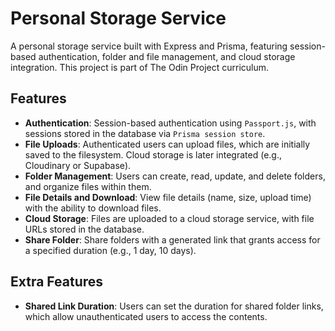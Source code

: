 # Personal Storage Service

A personal storage service built with Express and Prisma, featuring session-based authentication, folder and file management, and cloud storage integration. This project is part of The Odin Project curriculum. 

## Features

- **Authentication**: Session-based authentication using `Passport.js`, with sessions stored in the database via `Prisma session store`.
- **File Uploads**: Authenticated users can upload files, which are initially saved to the filesystem. Cloud storage is later integrated (e.g., Cloudinary or Supabase).
- **Folder Management**: Users can create, read, update, and delete folders, and organize files within them.
- **File Details and Download**: View file details (name, size, upload time) with the ability to download files.
- **Cloud Storage**: Files are uploaded to a cloud storage service, with file URLs stored in the database.
- **Share Folder**: Share folders with a generated link that grants access for a specified duration (e.g., 1 day, 10 days).

## Extra Features

- **Shared Link Duration**: Users can set the duration for shared folder links, which allow unauthenticated users to access the contents.
